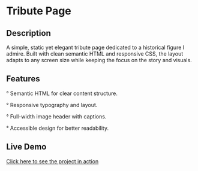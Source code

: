 # Tribute Page

## Description

A simple, static yet elegant tribute page dedicated to a historical figure I admire. Built with clean semantic HTML and responsive CSS, the layout adapts to any screen size while keeping the focus on the story and visuals.

## Features

° Semantic HTML for clear content structure.

° Responsive typography and layout.

° Full-width image header with captions.

° Accessible design for better readability.

## Live Demo

[Click here to see the project in action](https://spectacular-biscochitos-479617.netlify.app/)
